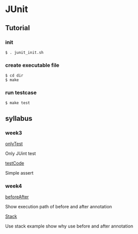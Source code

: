 # JUnit

## Tutorial
### init
`$ . junit_init.sh`

### create executable file
```
$ cd dir
$ make
```

### run testcase
`$ make test`

## syllabus
### week3
[onlyTest](onlyTest)

Only JUint test

[testCode](testCode)

Simple assert

### week4
[beforeAfter](beforeAfter)

Show execution path of before and after annotation

[Stack](Stack)

Use stack example show why use before and after annotation
